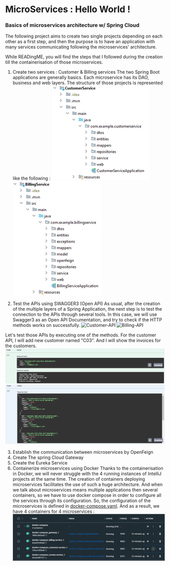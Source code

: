 # MicroServices : Hello World !
### Basics of microservices architecture w/ Spring Cloud
The following project aims to create two single projects depending on each other as a first step, and then the purpose is to have an application with many services communicating following the microservices' architecture.

While READingME, you will find the steps that I followed during the creation till the containerisation of those microservices.
1. Create two services : Customer & Billing services
    The two Spring Boot applications are generally basics. Each microservice has its DAO, business and web layers. The structure of those projects is represented like the following :
   ![Customer-service_structure](https://github.com/loubnaAminou/MicroServices/blob/main/imgs/structure_customer.png)
![Billing-service_structure](https://github.com/loubnaAminou/MicroServices/blob/main/imgs/structure_billing.png)

2. Test the APIs using SWAGGER3 (Open API)
    As usual, after the creation of the multiple layers of a Spring Application, the next step is to test the connection to the APIs through several tools. In this case, we will use Swagger3 as an Open API Documentation, and try to check if the HTTP methods works on successfully.
   ![Customer-API](https://github.com/loubnaAminou/MicroServices/blob/main/imgs/swagger_customer.png)
   ![Billing-API](https://github.com/loubnaAminou/MicroServices/blob/main/imgs/swagger_billing.png)
   
Let's test those APIs by executing one of the methods. For the customer API, I will add new customer named "C03". And I will show the invoices for the customers.
![Customer-testAPI](https://github.com/loubnaAminou/MicroServices/blob/main/imgs/testapi_customer.png)
![Billing-testAPI](https://github.com/loubnaAminou/MicroServices/blob/main/imgs/testapi_billing.png)


3. Establish the communication between microservices by OpenFeign
4. Create The spring Cloud Gateway
5. Create the Eureka Service
6. Containerize microservices using Docker
Thanks to the containerisation in Docker, we will never struggle with the 4 running instances of IntelliJ projects at the same time. The creation of containers deploying microservices facilitates the use of such a huge architecture. And when we talk about microservices means multiple applications then several containers, so we have to use docker compose in order to configure all the services through its configuration. So, the configuration of the microservices is defined in [docker-compose.yaml](https://github.com/loubnaAminou/MicroServices/blob/main/docker-compose/docker-compose.yaml). And as a result, we have 4 containers for 4 microservices :
   ![docker-containers](https://github.com/loubnaAminou/MicroServices/blob/main/imgs/docker-containers.png)
